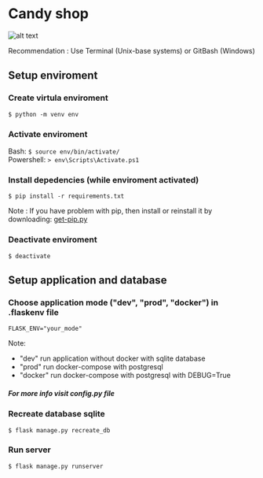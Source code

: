 # Candy shop
![alt text](https://secretldn.com/wp-content/uploads/2018/08/Wall-of-sweets-e1535647968627.jpg)

Recommendation
: Use Terminal (Unix-base systems) or GitBash (Windows)


## Setup enviroment

### Create virtula enviroment

`$ python -m venv env`

### Activate enviroment

Bash: `$ source env/bin/activate/`  
Powershell: `> env\Scripts\Activate.ps1`

### Install depedencies (while enviroment activated)

`$ pip install -r requirements.txt`

Note
: If you have problem with pip, then install or reinstall it by downloading:
[get-pip.py](https://bootstrap.pypa.io/get-pip.py)

### Deactivate enviroment

`$ deactivate`

## Setup application and database

### Choose application mode ("dev", "prod", "docker") in .flaskenv file

`FLASK_ENV="your_mode"`

Note:
- "dev" run application without docker with sqlite database
- "prod" run docker-compose with postgresql
- "docker" run docker-compose with postgresql with DEBUG=True

##### For more info visit config.py file

### Recreate database sqlite

`$ flask manage.py recreate_db`

### Run server

`$ flask manage.py runserver`

